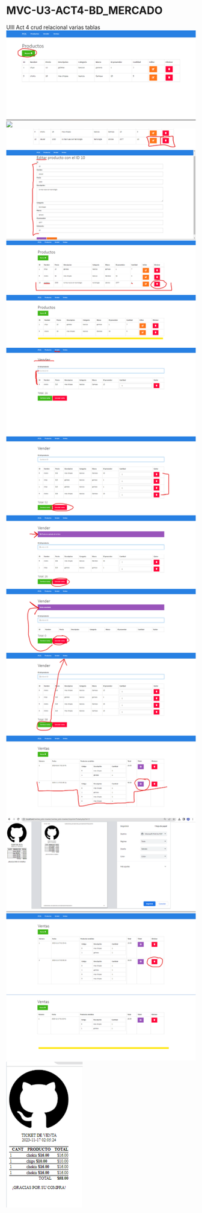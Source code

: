 # MVC-U3-ACT4-BD_MERCADO
UIII Act 4 crud relacional varias tablas
![](https://github.com/GuerreroA128/MVC-U3-ACT4-BD_MERCADO/blob/main/ventas_pdo-master/img/img1.png)
![](https://github.com/GuerreroA128/MVC-U3-ACT4-BD_MERCADO/blob/main/ventas_pdo-master/img/img2png)
![](https://github.com/GuerreroA128/MVC-U3-ACT4-BD_MERCADO/blob/main/ventas_pdo-master/img/img3.png)
![](https://github.com/GuerreroA128/MVC-U3-ACT4-BD_MERCADO/blob/main/ventas_pdo-master/img/img4.png)
![](https://github.com/GuerreroA128/MVC-U3-ACT4-BD_MERCADO/blob/main/ventas_pdo-master/img/img5.png)
![](https://github.com/GuerreroA128/MVC-U3-ACT4-BD_MERCADO/blob/main/ventas_pdo-master/img/img6.png)
![](https://github.com/GuerreroA128/MVC-U3-ACT4-BD_MERCADO/blob/main/ventas_pdo-master/img/img7.png)
![](https://github.com/GuerreroA128/MVC-U3-ACT4-BD_MERCADO/blob/main/ventas_pdo-master/img/img8.png)
![](https://github.com/GuerreroA128/MVC-U3-ACT4-BD_MERCADO/blob/main/ventas_pdo-master/img/img9.png)
![](https://github.com/GuerreroA128/MVC-U3-ACT4-BD_MERCADO/blob/main/ventas_pdo-master/img/img10.png)
![](https://github.com/GuerreroA128/MVC-U3-ACT4-BD_MERCADO/blob/main/ventas_pdo-master/img/img11.png)
![](https://github.com/GuerreroA128/MVC-U3-ACT4-BD_MERCADO/blob/main/ventas_pdo-master/img/img12.png)
![](https://github.com/GuerreroA128/MVC-U3-ACT4-BD_MERCADO/blob/main/ventas_pdo-master/img/img13.png)
![](https://github.com/GuerreroA128/MVC-U3-ACT4-BD_MERCADO/blob/main/ventas_pdo-master/img/img14.png)
![](https://github.com/GuerreroA128/MVC-U3-ACT4-BD_MERCADO/blob/main/ventas_pdo-master/img/img15.png)
![](https://github.com/GuerreroA128/MVC-U3-ACT4-BD_MERCADO/blob/main/ventas_pdo-master/img/img16.png)
